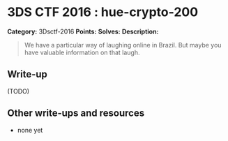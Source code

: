 # 3DS CTF 2016 : hue-crypto-200

**Category:** 3Dsctf-2016
**Points:** 
**Solves:** 
**Description:**

> We have a particular way of laughing online in Brazil. But maybe you have valuable information on that laugh.


## Write-up

(TODO)

## Other write-ups and resources

* none yet
